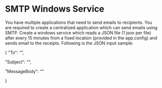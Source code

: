 # **SMTP Windows Service**

You have multiple applications that need to send emails to recipients. You are required to create a
centralized application which can send emails using SMTP. Create a windows service which reads a JSON
file (1 json per file) after every 15 minutes from a fixed location (provided in the app.config) and sends
email to the receipts. Following is the JSON input sample:


{
"To": “”,


"Subject": “”,


"MessageBody": “”


}
